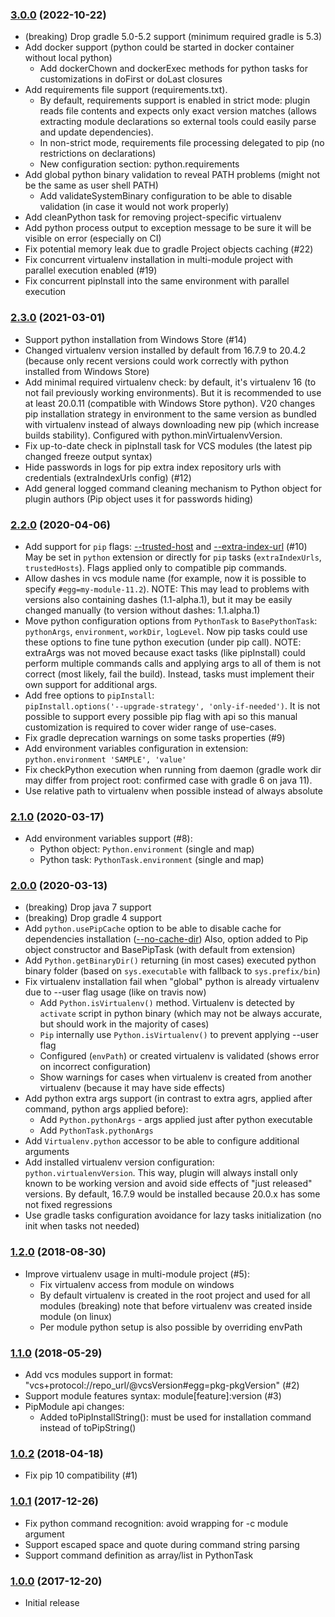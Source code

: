 ### [3.0.0](http://xvik.github.io/gradle-use-python-plugin/3.0.0) (2022-10-22)
* (breaking) Drop gradle 5.0-5.2 support (minimum required gradle is 5.3)
* Add docker support (python could be started in docker container without local python)
    - Add dockerChown and dockerExec methods for python tasks for customizations in doFirst or doLast closures
* Add requirements file support (requirements.txt).
    - By default, requirements support is enabled in strict mode:
      plugin reads file contents and expects only exact version matches (allows extracting module declarations
      so external tools could easily parse and update dependencies).
    - In non-strict mode, requirements file processing delegated to pip (no restrictions on declarations)
    - New configuration section: python.requirements
* Add global python binary validation to reveal PATH problems (might not be the same as user shell PATH)
  - Add validateSystemBinary configuration to be able to disable validation (in case it would not work properly)
* Add cleanPython task for removing project-specific virtualenv
* Add python process output to exception message to be sure it will be visible on error (especially on CI)
* Fix potential memory leak due to gradle Project objects caching (#22)
* Fix concurrent virtualenv installation in multi-module project with parallel execution enabled (#19)
* Fix concurrent pipInstall into the same environment with parallel execution

### [2.3.0](http://xvik.github.io/gradle-use-python-plugin/2.3.0) (2021-03-01)
* Support python installation from Windows Store (#14)
* Changed virtualenv version installed by default from 16.7.9 to 20.4.2
  (because only recent versions could work correctly with python installed from Windows Store)
* Add minimal required virtualenv check: by default, it's virtualenv 16 (to not fail previously working environments).
  But it is recommended to use at least 20.0.11 (compatible with Windows Store python). V20 changes pip installation
  strategy in environment to the same version as bundled with virtualenv instead of always downloading new pip (which increase builds stability).
  Configured with python.minVirtualenvVersion.
* Fix up-to-date check in pipInstall task for VCS modules (the latest pip changed freeze output syntax)
* Hide passwords in logs for pip extra index repository urls with credentials (extraIndexUrls config) (#12)
* Add general logged command cleaning mechanism to Python object for plugin authors (Pip object uses it for passwords hiding)

### [2.2.0](http://github.com/xvik/gradle-use-python-plugin/tree/2.2.0) (2020-04-06)
* Add support for `pip` flags: [--trusted-host](https://pip.pypa.io/en/stable/reference/pip/#trusted-host)
  and [--extra-index-url](https://pip.pypa.io/en/stable/reference/pip_install/#install-extra-index-url) (#10)
  May be set in `python` extension or directly for `pip` tasks (`extraIndexUrls`, `trustedHosts`).
  Flags applied only to compatible pip commands.
* Allow dashes in vcs module name (for example, now it is possible to specify `#egg=my-module-11.2`).
  NOTE: This may lead to problems with versions also containing dashes (1.1-alpha.1), but
  it may be easily changed manually (to version without dashes: 1.1.alpha.1)
* Move python configuration options from `PythonTask` to `BasePythonTask`:
  `pythonArgs`, `environment`, `workDir`, `logLevel`. Now pip tasks could use
  these options to fine tune python execution (under pip call).
  NOTE: extraArgs was not moved because exact tasks (like pipInstall) could perform
  multiple commands calls and applying args to all of them is not correct (most likely, fail the build).
  Instead, tasks must implement their own support for additional args.
* Add free options to `pipInstall`:  
  `pipInstall.options('--upgrade-strategy', 'only-if-needed')`.
  It is not possible to support every possible pip flag with api so this manual customization
  is required to cover wider range of use-cases.
* Fix gradle deprecation warnings on some tasks properties (#9)
* Add environment variables configuration in extension: `python.environment 'SAMPLE', 'value'`
* Fix checkPython execution when running from daemon (gradle work dir may differ from project root:
  confirmed case with gradle 6 on java 11).
* Use relative path to virtualenv when possible instead of always absolute

### [2.1.0](http://github.com/xvik/gradle-use-python-plugin/tree/2.1.0) (2020-03-17)
* Add environment variables support (#8):
    - Python object: `Python.environment` (single and map)
    - Python task: `PythonTask.environment` (single and map)

### [2.0.0](http://github.com/xvik/gradle-use-python-plugin/tree/2.0.0) (2020-03-13)
* (breaking) Drop java 7 support
* (breaking) Drop gradle 4 support
* Add `python.usePipCache` option to be able to disable cache for dependencies installation
  ([--no-cache-dir](https://pip.pypa.io/en/stable/reference/pip_install/#caching))
  Also, option added to Pip object constructor and BasePipTask (with default from extension)
* Add `Python.getBinaryDir()` returning (in most cases) executed python binary folder
  (based on `sys.executable` with fallback to `sys.prefix/bin`)
* Fix virtualenv installation fail when "global" python is already virtualenv due to --user flag usage
  (like on travis now)
    - Add `Python.isVirtualenv()` method. Virtualenv is detected by `activate` script in python binary
      (which may not be always accurate, but should work in the majority of cases)
    - `Pip` internally use `Python.isVirtualenv()` to prevent applying --user flag
    - Configured (`envPath`) or created virtualenv is validated (shows error on incorrect configuration)
    - Show warnings for cases when virtualenv is created from another virtualenv (because it may have side effects)
* Add python extra args support (in contrast to extra agrs, applied after command, python args applied before):
    - Add `Python.pythonArgs` -  args applied just after python executable
    - Add `PythonTask.pythonArgs`
* Add `Virtualenv.python` accessor to be able to configure additional arguments
* Add installed virtualenv version configuration: `python.virtualenvVersion`. This way, plugin will
  always install only known to be working version and avoid side effects of "just released"
  versions. By default, 16.7.9 would be installed because 20.0.x has some not fixed regressions
* Use gradle tasks configuration avoidance for lazy tasks initialization (no init when tasks not needed)

### [1.2.0](http://github.com/xvik/gradle-use-python-plugin/tree/1.2.0) (2018-08-30)
* Improve virtualenv usage in multi-module project (#5):
    - Fix virtualenv access from module on windows
    - By default virtualenv is created in the root project and used for all modules
      (breaking) note that before virtualenv was created inside module (on linux)
    - Per module python setup is also possible by overriding envPath

### [1.1.0](http://github.com/xvik/gradle-use-python-plugin/tree/1.1.0) (2018-05-29)
* Add vcs modules support in format: "vcs+protocol://repo_url/@vcsVersion#egg=pkg-pkgVersion" (#2)
* Support module features syntax: module\[feature]:version (#3)
* PipModule api changes:
    - Added toPipInstallString(): must be used for installation command instead of toPipString()

### [1.0.2](http://github.com/xvik/gradle-use-python-plugin/tree/1.0.2) (2018-04-18)
* Fix pip 10 compatibility (#1)

### [1.0.1](http://github.com/xvik/gradle-use-python-plugin/tree/1.0.1) (2017-12-26)
* Fix python command recognition: avoid wrapping for -c module argument
* Support escaped space and quote during command string parsing
* Support command definition as array/list in PythonTask

### [1.0.0](https://github.com/xvik/gradle-use-python-plugin/tree/1.0.0) (2017-12-20)
* Initial release